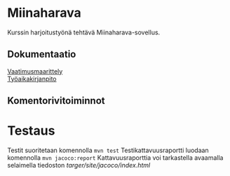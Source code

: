 # Miinaharava

Kurssin harjoitustyönä tehtävä Miinaharava-sovellus.

## Dokumentaatio
[Vaatimusmaarittely](dokumentaatio/vaatimusmaarittely.md)
<br />
[Työaikakirjanpito](dokumentaatio/tyoaikakirjanpito.md)
<br />

## Komentorivitoiminnot

# Testaus

Testit suoritetaan komennolla
``` mvn test ```
Testikattavuusraportti luodaan komennolla
``` mvn jacoco:report ```
Kattavuusraporttia voi tarkastella avaamalla selaimella tiedoston *targer/site/jacoco/index.html*